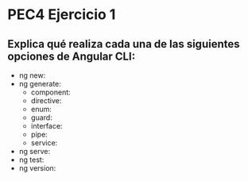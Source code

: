 # PEC4 Ejercicio 1
## Explica qué realiza cada una de las siguientes opciones de Angular CLI:

- ng new:
- ng generate:
  - component:
  - directive: 
  - enum:
  - guard:
  - interface: 
  - pipe:
  - service:
- ng serve:
- ng test:
- ng version: